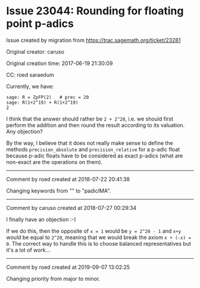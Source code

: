 # Issue 23044: Rounding for floating point p-adics

Issue created by migration from https://trac.sagemath.org/ticket/23281

Original creator: caruso

Original creation time: 2017-06-19 21:30:09

CC:  roed saraedum

Currently, we have:


```
sage: R = ZpFP(2)   # prec = 20
sage: R(1+2^19) + R(1+2^19)
2
```


I think that the answer should rather be `2 + 2^20`, i.e. we should first perform the addition and then round the result according to its valuation. Any objection?

By the way, I believe that it does not really make sense to define the methods `precision_absolute` and `precision_relative` for a p-adic float because p-adic floats have to be considered as exact p-adics (what are non-exact are the operations on them).


---

Comment by roed created at 2018-07-22 20:41:38

Changing keywords from "" to "padicIMA".


---

Comment by caruso created at 2018-07-27 00:29:34

I finally have an objection :-)

If we do this, then the opposite of `x = 1` would be `y = 2^20 - 1` and `x+y` would be equal to `2^20`, meaning that we would break the axiom `x + (-x) = 0`. The correct way to handle this is to choose balanced representatives but it's a lot of work...


---

Comment by roed created at 2019-09-07 13:02:25

Changing priority from major to minor.
